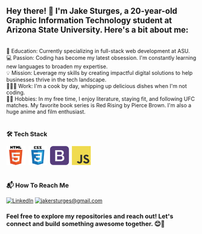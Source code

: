 
## Hey there! 👋 I'm Jake Sturges, a 20-year-old Graphic Information Technology student at Arizona State University. Here's a bit about me:
<br>
 🔱 Education: Currently specializing in full-stack web development at ASU.<br>
 💻 Passion: Coding has become my latest obsession. I'm constantly learning new languages to broaden my expertise.<br>
 💡 Mission: Leverage my skills by creating impactful digital solutions to help businesses thrive in the tech landscape.<br>
 👨🏻‍🍳 Work: I'm a cook by day, whipping up delicious dishes when I'm not coding.<br>
 💪🏻 Hobbies: In my free time, I enjoy literature, staying fit, and following UFC matches. My favorite book series is Red Rising by Pierce Brown. I'm also a huge anime and film enthusiast.
<br>
<br>

### 🛠  Tech Stack 
  <img width=50px src="https://raw.githubusercontent.com/github/explore/80688e429a7d4ef2fca1e82350fe8e3517d3494d/topics/html/html.png">&nbsp;
  <img width=50px src="https://raw.githubusercontent.com/github/explore/80688e429a7d4ef2fca1e82350fe8e3517d3494d/topics/css/css.png">&nbsp;
  <img width=50px src="https://raw.githubusercontent.com/github/explore/80688e429a7d4ef2fca1e82350fe8e3517d3494d/topics/bootstrap/bootstrap.png">&nbsp;
  <img width=50px src="https://raw.githubusercontent.com/github/explore/80688e429a7d4ef2fca1e82350fe8e3517d3494d/topics/javascript/javascript.png">&nbsp;
<br>
<br>

### 📬 How To Reach Me
 <a href="https://www.linkedin.com/in/jake-sturges-787645285/">![LinkedIn](https://img.shields.io/badge/LinkedIn-0077B5?style=for-the-badge&logo=linkedin&logoColor=white)</a>
 <a href="mailto:YourEmail@gmail.com">![jakersturges@gmail.com](https://img.shields.io/badge/Gmail-D14836?style=for-the-badge&logo=gmail&logoColor=white)</a>

 ### Feel free to explore my repositories and reach out! Let's connect and build something awesome together. 😊🚀
